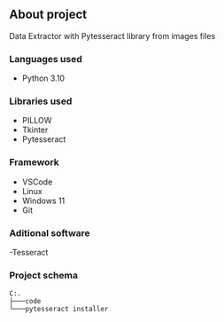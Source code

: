 ## **About project**

Data Extractor with Pytesseract library from images files

### **Languages used**

- Python 3.10

### **Libraries used** 

- PILLOW
- Tkinter
- Pytesseract

### **Framework** 

- VSCode
- Linux
- Windows 11
- Git

### **Aditional software** 

-Tesseract

### **Project schema**

```
C:.
├───code
└───pytesseract installer

```
